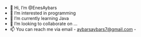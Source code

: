 - 👋 Hi, I’m @EnesAybars
- 👀 I’m interested in programming
- 🌱 I’m currently learning Java
- 💞️ I’m looking to collaborate on ...
- 📫 You can reach me via email - aybarsaybars7@gmail.com -

<!---
EnesAybars/EnesAybars is a ✨ special ✨ repository because its `README.md` (this file) appears on your GitHub profile.
You can click the Preview link to take a look at your changes.
--->
